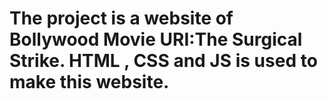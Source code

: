 # The project is a website of Bollywood Movie URI:The Surgical Strike. HTML , CSS and JS is used to make this website.
